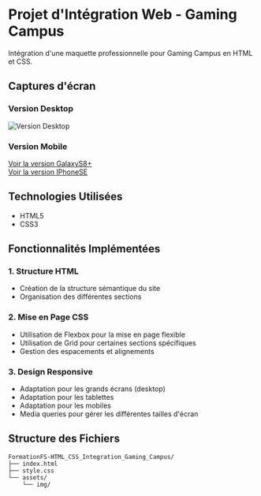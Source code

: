 # Projet d'Intégration Web - Gaming Campus

Intégration d'une maquette professionnelle pour Gaming Campus en HTML et CSS.

## Captures d'écran

### Version Desktop

![Version Desktop](Screenshot-ecranPC.png)

### Version Mobile

[Voir la version GalaxyS8+](Screenshot-GalaxyS8.png)  
[Voir la version IPhoneSE](Screenshot-IPhoneSE.png)

## Technologies Utilisées

- HTML5
- CSS3

## Fonctionnalités Implémentées

### 1. Structure HTML

- Création de la structure sémantique du site
- Organisation des différentes sections

### 2. Mise en Page CSS

- Utilisation de Flexbox pour la mise en page flexible
- Utilisation de Grid pour certaines sections spécifiques
- Gestion des espacements et alignements

### 3. Design Responsive

- Adaptation pour les grands écrans (desktop)
- Adaptation pour les tablettes
- Adaptation pour les mobiles
- Media queries pour gérer les différentes tailles d'écran

## Structure des Fichiers

```
FormationFS-HTML_CSS_Integration_Gaming_Campus/
├── index.html
├── style.css
└── assets/
    └── img/
```
